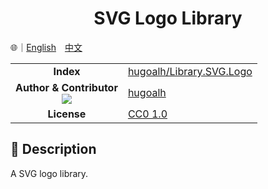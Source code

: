 # <div align="center">SVG Logo Library</div>

🌐｜<a href="./README.md">English</a>　<a href="./README.zh-hant.md">中文</a>

<table>
  <tr>
    <td align="center"><strong>Index</strong></td>
    <td><a href="https://github.com/hugoalh/Library.SVG.Logo">hugoalh/Library.SVG.Logo</a></td>
  </tr>
  <tr>
    <td align="center">
      <strong>Author & Contributor</strong><br />
      <img src="https://img.shields.io/github/contributors/hugoalh/Library.SVG.Logo?color=000000&label=%20" />
    </td>
    <td><a href="https://github.com/hugoalh">hugoalh</a></td>
  </tr>
  <tr>
    <td align="center"><strong>License</strong></td>
    <td>
      <a href="../LICENSE.md">CC0 1.0</a>
    </td>
  </tr>
</table>

## 📜 Description

A SVG logo library.
